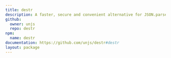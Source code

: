 ```yaml
---
title: destr
description: A faster, secure and convenient alternative for JSON.parse.
github:
  owner: unjs
  repo: destr
npm:
  name: destr
documentation: https://github.com/unjs/destr#destr
layout: package
---
```

